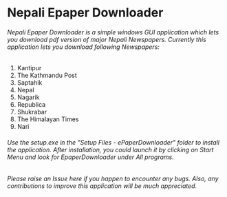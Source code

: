# Nepali Epaper Downloader

###### Nepali Epaper Downloader is a simple windows GUI application which lets you download pdf version of major Nepali Newspapers. Currently this application lets you download following Newspapers:

1. Kantipur
2. The Kathmandu Post
3. Saptahik
4. Nepal
5. Nagarik
6. Republica
7. Shukrabar
8. The Himalayan Times
9. Nari


###### Use the setup.exe in the "Setup Files - ePaperDownloader" folder to install the application. After installation, you could launch it by clicking on Start Menu and look for EpaperDownloader under All programs. 

###### Please raise an Issue here if you happen to encounter any bugs. Also, any contributions to improve this application will be much appreciated. 





